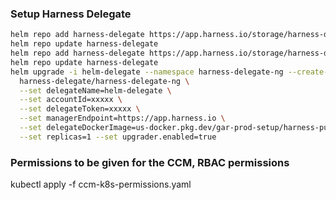 
### Setup Harness Delegate
```bash
helm repo add harness-delegate https://app.harness.io/storage/harness-download/delegate-helm-chart/
helm repo update harness-delegate
helm repo add harness-delegate https://app.harness.io/storage/harness-download/delegate-helm-chart/
helm repo update harness-delegate
helm upgrade -i helm-delegate --namespace harness-delegate-ng --create-namespace \
  harness-delegate/harness-delegate-ng \
  --set delegateName=helm-delegate \
  --set accountId=xxxxx \
  --set delegateToken=xxxxx \
  --set managerEndpoint=https://app.harness.io \
  --set delegateDockerImage=us-docker.pkg.dev/gar-prod-setup/harness-public/harness/delegate:25.06.86100 \
  --set replicas=1 --set upgrader.enabled=true
```

### Permissions to be given for the CCM, RBAC permissions
kubectl apply -f ccm-k8s-permissions.yaml

